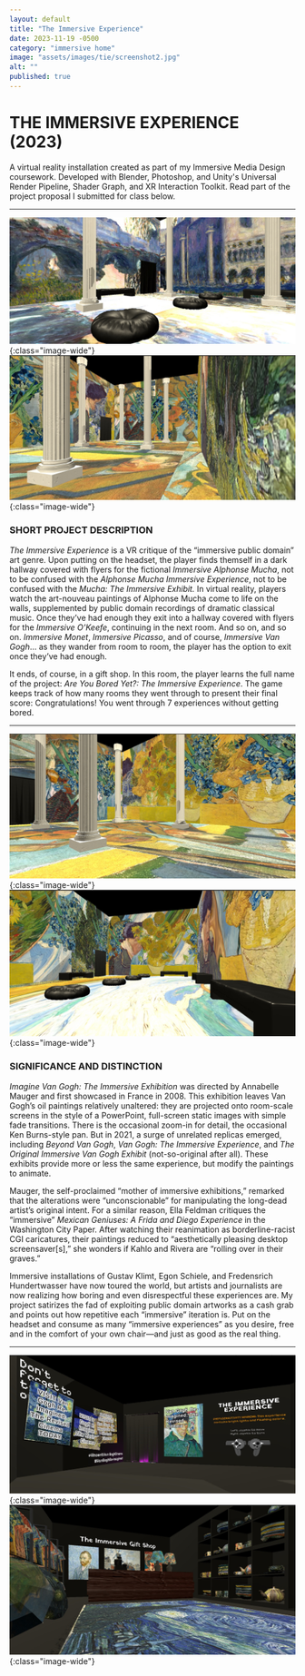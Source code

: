 ```yaml
---
layout: default
title: "The Immersive Experience"
date: 2023-11-19 -0500
category: "immersive home"
image: "assets/images/tie/screenshot2.jpg"
alt: ""
published: true
---
```


# THE IMMERSIVE EXPERIENCE (2023)   
A virtual reality installation created as part of my Immersive Media Design coursework. Developed with Blender, Photoshop, and Unity's Universal Render Pipeline, Shader Graph, and XR Interaction Toolkit. Read part of the project proposal I submitted for class below.   

---
![](assets/images/tie/screenshot1.jpg){:class="image-wide"}  
![](assets/images/tie/screenshot2.jpg){:class="image-wide"}  

### SHORT PROJECT DESCRIPTION   
*The Immersive Experience* is a VR critique of the “immersive public domain” art genre. Upon putting on the headset, the player finds themself in a dark hallway covered with flyers for the fictional *Immersive Alphonse Mucha*, not to be confused with the *Alphonse Mucha Immersive Experience*, not to be confused with the *Mucha: The Immersive Exhibit.* In virtual reality, players watch the art-nouveau paintings of Alphonse Mucha come to life on the walls, supplemented by public domain recordings of dramatic classical music. Once they’ve had enough they exit into a hallway covered with flyers for the *Immersive O’Keefe*, continuing in the next room. And so on, and so on. *Immersive Monet*, *Immersive Picasso*, and of course, *Immersive Van Gogh*… as they wander from room to room, the player has the option to exit once they’ve had enough.   

It ends, of course, in a gift shop. In this room, the player learns the full name of the project: *Are You Bored Yet?: The Immersive Experience*. The game keeps track of how many rooms they went through to present their final score: Congratulations! You went through 7 experiences without getting bored.  

---

![](assets/images/tie/screenshot3.jpg){:class="image-wide"}  
![](assets/images/tie/screenshot5.jpg){:class="image-wide"}  

### SIGNIFICANCE AND DISTINCTION
*Imagine Van Gogh: The Immersive Exhibition* was directed by Annabelle Mauger and first showcased in France in 2008. This exhibition leaves Van Gogh’s oil paintings relatively unaltered: they are projected onto room-scale screens in the style of a PowerPoint, full-screen static images with simple fade transitions. There is the occasional zoom-in for detail, the occasional Ken Burns-style pan. But in 2021, a surge of unrelated replicas emerged, including *Beyond Van Gogh*, *Van Gogh: The Immersive Experience*, and *The Original Immersive Van Gogh Exhibit* (not-so-original after all). These exhibits provide more or less the same experience, but modify the paintings to animate.  

Mauger, the self-proclaimed “mother of immersive exhibitions,” remarked that the alterations were “unconscionable” for manipulating the long-dead artist’s original intent. For a similar reason, Ella Feldman critiques the “immersive” *Mexican Geniuses: A Frida and Diego Experience* in the Washington City Paper. After watching their reanimation as borderline-racist CGI caricatures, their paintings reduced to “aesthetically pleasing desktop screensaver[s],” she wonders if Kahlo and Rivera are “rolling over in their graves.”  

Immersive installations of Gustav Klimt, Egon Schiele, and Fredensrich Hundertwasser have now toured the world, but artists and journalists are now realizing how boring and even disrespectful these experiences are. My project satirizes the fad of exploiting public domain artworks as a cash grab and points out how repetitive each “immersive” iteration is. Put on the headset and consume as many “immersive experiences” as you desire, free and in the comfort of your own chair—and just as good as the real thing.  

---

![](assets/images/tie/screenshot4.jpg){:class="image-wide"}  
![](assets/images/tie/screenshot6.jpg){:class="image-wide"}  
